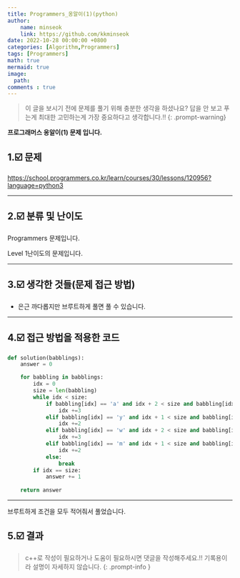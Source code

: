 ```yaml
---
title: Programmers_옹알이(1)(python)
author: 
    name: minseok
    link: https://github.com/kkminseok
date: 2022-10-28 00:00:00 +0800
categories: [Algorithm,Programmers]
tags: [Programmers]
math: true
mermaid: true
image: 
  path: 
comments : true
---
```


> 이 글을 보시기 전에 문제를 풀기 위해 충분한 생각을 하셨나요? 답을 안 보고 푸는게 최대한 고민하는게 가장 중요하다고 생각합니다.!!
{: .prompt-warning}


**프로그래머스 옹알이(1) 문제 입니다.**

## 1.☑️ 문제
<https://school.programmers.co.kr/learn/courses/30/lessons/120956?language=python3>

-----  

## 2.☑️ 분류 및 난이도

Programmers 문제입니다.  

Level 1난이도의 문제입니다. 


-----  

## 3.☑️ 생각한 것들(문제 접근 방법)

- 은근 까다롭지만 브루트하게 풀면 풀 수 있습니다.


-----  

## 4.☑️ 접근 방법을 적용한 코드

```python
def solution(babblings):
    answer = 0

    for babbling in babblings:
        idx = 0
        size = len(babbling)
        while idx < size:
            if babbling[idx] == 'a' and idx + 2 < size and babbling[idx:idx+3] == 'aya':
                idx +=3
            elif babbling[idx] == 'y' and idx + 1 < size and babbling[idx:idx+2] == 'ye':
                idx +=2
            elif babbling[idx] == 'w' and idx + 2 < size and babbling[idx:idx+3] == 'woo':
                idx +=3
            elif babbling[idx] == 'm' and idx + 1 < size and babbling[idx:idx+2] == 'ma':
                idx +=2
            else:
                break
        if idx == size:
            answer += 1
               
    return answer
```


-----

브루트하게 조건을 모두 적어줘서 풀었습니다.



## 5.☑️ 결과

> c++로 작성이 필요하거나 도움이 필요하시면 댓글을 작성해주세요.!! 기록용이라 설명이 자세하지 않습니다.
{: .prompt-info }